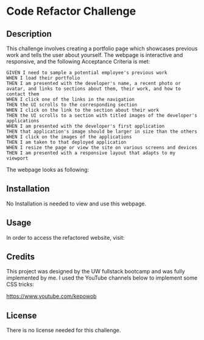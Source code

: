 # Code Refactor Challenge

## Description

This challenge involves creating a portfolio page which showcases previous work and tells the user about yourself. The webpage is interactive and responsive, and the following Acceptance Criteria is met:

```
GIVEN I need to sample a potential employee's previous work
WHEN I load their portfolio
THEN I am presented with the developer's name, a recent photo or avatar, and links to sections about them, their work, and how to contact them
WHEN I click one of the links in the navigation
THEN the UI scrolls to the corresponding section
WHEN I click on the link to the section about their work
THEN the UI scrolls to a section with titled images of the developer's applications
WHEN I am presented with the developer's first application
THEN that application's image should be larger in size than the others
WHEN I click on the images of the applications
THEN I am taken to that deployed application
WHEN I resize the page or view the site on various screens and devices
THEN I am presented with a responsive layout that adapts to my viewport
```

The webpage looks as following:

## Installation

No Installation is needed to view and use this webpage.

## Usage

In order to access the refactored website, visit:



## Credits

This project was designed by the UW fullstack bootcamp and was fully implemented by me. I used the YouTube channels below to implement some CSS tricks:

https://www.youtube.com/kepowob

## License

There is no license needed for this challenge.
